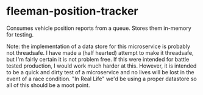 # fleeman-position-tracker
Consumes vehicle position reports from a queue. Stores them in-memory for testing.

Note: the implementation of a data store for this microservice is probably not threadsafe. 
I have made a (half hearted) attempt to make it threadsafe, 
but I'm fairly certain it is not problem free. If this were intended for battle tested production, 
I would work much harder at this. However, it is intended to be a quick and dirty test of a microservice and no lives will be 
lost in the event of a race condition. "In Real Life" we'd be using a proper datastore so all of this should be a moot point.


